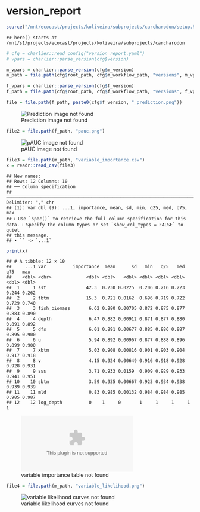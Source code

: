 version_report
================

``` r
source("/mnt/ecocast/projects/koliveira/subprojects/carcharodon/setup.R")
```

    ## here() starts at /mnt/s1/projects/ecocast/projects/koliveira/subprojects/carcharodon

``` r
# cfg = charlier::read_config("version_report.yaml")
# vpars = charlier::parse_version(cfg$version)

m_vpars = charlier::parse_version(cfg$m_version)
m_path = file.path(cfg$root_path, cfg$m_workflow_path, "versions", m_vpars[["major"]], m_vpars[["minor"]], cfg$m_version)

f_vpars = charlier::parse_version(cfg$f_version)
f_path = file.path(cfg$root_path, cfg$f_workflow_path, "versions", f_vpars[["major"]], f_vpars[["minor"]], cfg$f_version)
```

``` r
file = file.path(f_path, paste0(cfg$f_version, "_prediction.png"))
```

<figure>
<img
src="/mnt/s1/projects/ecocast/projects/koliveira/subprojects/carcharodon//workflows/forecast_workflow/versions/v01/100/v01.100.12/v01.100.12_prediction.png"
alt="Prediction image not found" />
<figcaption aria-hidden="true">Prediction image not found</figcaption>
</figure>

``` r
file2 = file.path(f_path, "pauc.png")
```

<figure>
<img
src="/mnt/s1/projects/ecocast/projects/koliveira/subprojects/carcharodon//workflows/forecast_workflow/versions/v01/100/v01.100.12/pauc.png"
alt="pAUC image not found" />
<figcaption aria-hidden="true">pAUC image not found</figcaption>
</figure>

``` r
file3 = file.path(m_path, "variable_importance.csv")
x = readr::read_csv(file3)
```

    ## New names:
    ## Rows: 12 Columns: 10
    ## ── Column specification
    ## ──────────────────────────────────────────────────────────────────────────────────────────────────────────────────────── Delimiter: "," chr
    ## (1): var dbl (9): ...1, importance, mean, sd, min, q25, med, q75, max
    ## ℹ Use `spec()` to retrieve the full column specification for this data. ℹ Specify the column types or set `show_col_types = FALSE` to quiet
    ## this message.
    ## • `` -> `...1`

``` r
print(x)
```

    ## # A tibble: 12 × 10
    ##     ...1 var          importance  mean      sd   min   q25   med   q75   max
    ##    <dbl> <chr>             <dbl> <dbl>   <dbl> <dbl> <dbl> <dbl> <dbl> <dbl>
    ##  1     1 sst               42.3  0.230 0.0225  0.206 0.216 0.223 0.244 0.262
    ##  2     2 tbtm              15.3  0.721 0.0162  0.696 0.719 0.722 0.729 0.740
    ##  3     3 fish_biomass       6.62 0.880 0.00705 0.872 0.875 0.877 0.883 0.890
    ##  4     4 depth              6.47 0.882 0.00912 0.871 0.877 0.880 0.891 0.892
    ##  5     5 dfs                6.01 0.891 0.00677 0.885 0.886 0.887 0.895 0.900
    ##  6     6 u                  5.94 0.892 0.00967 0.877 0.888 0.896 0.899 0.900
    ##  7     7 xbtm               5.03 0.908 0.00816 0.901 0.903 0.904 0.917 0.918
    ##  8     8 v                  4.15 0.924 0.00649 0.916 0.918 0.928 0.928 0.931
    ##  9     9 sss                3.71 0.933 0.0159  0.909 0.929 0.933 0.941 0.951
    ## 10    10 sbtm               3.59 0.935 0.00667 0.923 0.934 0.938 0.939 0.939
    ## 11    11 mld                0.83 0.985 0.00132 0.984 0.984 0.985 0.985 0.987
    ## 12    12 log_depth          0    1     0       1     1     1     1     1

<figure>
<embed
src="/mnt/s1/projects/ecocast/projects/koliveira/subprojects/carcharodon//workflows/modeling_workflow/versions/v01/100/v01.100.12/variable_importance.csv" />
<figcaption aria-hidden="true">variable importance table not
found</figcaption>
</figure>

``` r
file4 = file.path(m_path, "variable_likelihood.png")
```

<figure>
<img
src="/mnt/s1/projects/ecocast/projects/koliveira/subprojects/carcharodon//workflows/modeling_workflow/versions/v01/100/v01.100.12/variable_likelihood.png"
alt="variable likelihood curves not found" />
<figcaption aria-hidden="true">variable likelihood curves not
found</figcaption>
</figure>
